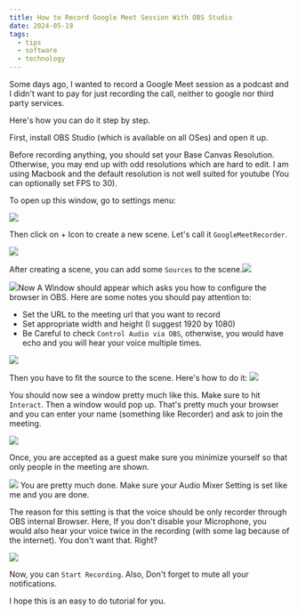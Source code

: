 ```yaml
---
title: How to Record Google Meet Session With OBS Studio
date: 2024-05-19
tags:
  - tips
  - software
  - technology
---
```

Some days ago, I wanted to record a Google Meet session as a podcast and I didn't want to pay for just recording the call, neither to google nor third party services. 

Here's how you can do it step by step. 

First, install OBS Studio (which is available on all OSes) and open it up. 

Before recording anything, you should set your Base Canvas Resolution. Otherwise, you may end up with odd resolutions which are hard to edit. I am using Macbook and the default resolution is not well suited for youtube (You can optionally set FPS to 30). 

To open up this window, go to settings menu:

![](FrameSetting.webp)

Then click on + Icon to create a new scene. Let's call it `GoogleMeetRecorder`. 

![](AddNewScene.webp#center)

After creating a scene, you can add some `Sources` to the scene.![](AddBrowser.webp#center)

![](GoogleMeetBrowser.webp)Now A Window should appear which asks you how to configure the browser in OBS. Here are some notes you should pay attention to:
- Set the URL to the meeting url that you want to record
- Set appropriate width and height (I suggest 1920 by 1080)
- Be Careful to check `Control Audio via OBS`, otherwise, you would have echo and you will hear your voice multiple times.

![](BrowserConfig.webp#center)

Then you have to fit the source to the scene. Here's how to do it:
![](FitToScene.webp)

You should now see a window pretty much like this. Make sure to hit `Interact`. Then a window would pop up. That's pretty much your browser and you can enter your name (something like Recorder) and ask to join the meeting. 

![](Interact.webp)

Once, you are accepted as a guest make sure you minimize yourself so that only people in the meeting are shown. 

![](minimize.webp)
You are pretty much done. Make sure your Audio Mixer Setting is set like me and you are done. 

The reason for this setting is that the voice should be only recorder through OBS internal Browser. Here, If you don't disable your Microphone, you would also hear your voice twice in the recording (with some lag because of the internet). You don't want that. Right?

![](audioMixer.webp)

Now, you can `Start Recording`. Also, Don't forget to mute all your notifications. 

I hope this is an easy to do tutorial for you. 